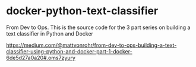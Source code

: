 # docker-python-text-classifier

From Dev to Ops. This is the source code for the 3 part series on building a text classifier in Python and Docker

https://medium.com/@mattvonrohr/from-dev-to-ops-building-a-text-classifier-using-python-and-docker-part-1-docker-6de5d27a0a20#.oms7zyury